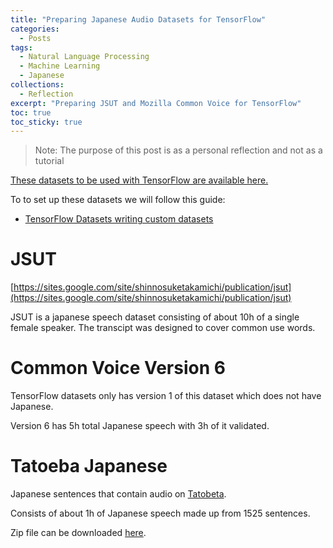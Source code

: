 ```yaml
---
title: "Preparing Japanese Audio Datasets for TensorFlow"
categories:
  - Posts
tags:
  - Natural Language Processing
  - Machine Learning
  - Japanese
collections:
  - Reflection
excerpt: "Preparing JSUT and Mozilla Common Voice for TensorFlow"
toc: true
toc_sticky: true
---
```

> Note: The purpose of this post is as a personal reflection and not as a tutorial

[These datasets to be used with TensorFlow are available here.](https://github.com/Jaidon-Smith/public-datasets)

To to set up these datasets we will follow this guide:
* [TensorFlow Datasets writing custom datasets](https://www.tensorflow.org/datasets/add_dataset)

# JSUT
[https://sites.google.com/site/shinnosuketakamichi/publication/jsut](https://sites.google.com/site/shinnosuketakamichi/publication/jsut)

JSUT is a japanese speech dataset consisting of about 10h of a single female speaker. The transcipt was designed to cover common use words.

# Common Voice Version 6
TensorFlow datasets only has version 1 of this dataset which does not have Japanese.

Version 6 has 5h total Japanese speech with 3h of it validated.

# Tatoeba Japanese
Japanese sentences that contain audio on [Tatobeta](https://tatoeba.org/eng/downloads).

Consists of about 1h of Japanese speech made up from 1525 sentences.

Zip file can be downloaded [here](https://drive.google.com/file/d/1WTZKU5uv8D8eoUJcwrIa5m-2ya_fmcjt/view?usp=sharing).
